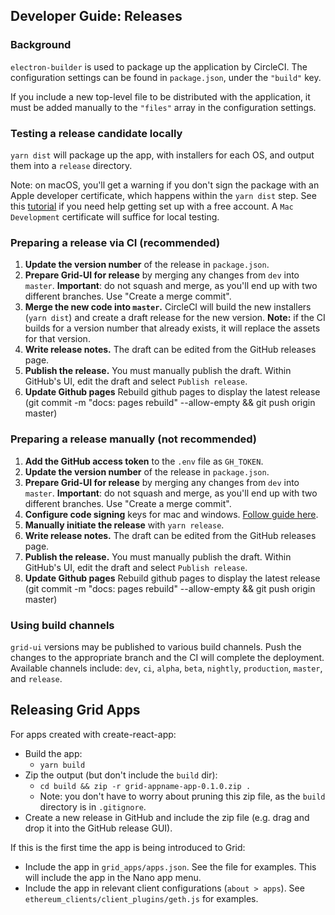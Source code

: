 ## Developer Guide: Releases

### Background

`electron-builder` is used to package up the application by CircleCI. The configuration settings can be found in `package.json`, under the `"build"` key.

If you include a new top-level file to be distributed with the application, it must be added manually to the `"files"` array in the configuration settings.

### Testing a release candidate locally

`yarn dist` will package up the app, with installers for each OS, and output them into a `release` directory.

Note: on macOS, you'll get a warning if you don't sign the package with an Apple developer certificate, which happens within the `yarn dist` step. See this [tutorial](https://9to5mac.com/2016/03/27/how-to-create-free-apple-developer-account-sideload-apps/) if you need help getting set up with a free account. A `Mac Development` certificate will suffice for local testing.

### Preparing a release via CI (recommended)

1. **Update the version number** of the release in `package.json`.
1. **Prepare Grid-UI for release** by merging any changes from `dev` into `master`. **Important**: do not squash and merge, as you'll end up with two different branches. Use "Create a merge commit".
1. **Merge the new code into `master`.** CircleCI will build the new installers (`yarn dist`) and create a draft release for the new version. **Note:** if the CI builds for a version number that already exists, it will replace the assets for that version.
1. **Write release notes.** The draft can be edited from the GitHub releases page.
1. **Publish the release.** You must manually publish the draft. Within GitHub's UI, edit the draft and select `Publish release`.
1. **Update Github pages** Rebuild github pages to display the latest release (git commit -m "docs: pages rebuild" --allow-empty && git push origin master)

### Preparing a release manually (not recommended)

1. **Add the GitHub access token** to the `.env` file as `GH_TOKEN`.
1. **Update the version number** of the release in `package.json`.
1. **Prepare Grid-UI for release** by merging any changes from `dev` into `master`. **Important**: do not squash and merge, as you'll end up with two different branches. Use "Create a merge commit".
1. **Configure code signing** keys for mac and windows. [Follow guide here](https://www.electron.build/code-signing).
1. **Manually initiate the release** with `yarn release`.
1. **Write release notes.** The draft can be edited from the GitHub releases page.
1. **Publish the release.** You must manually publish the draft. Within GitHub's UI, edit the draft and select `Publish release`.
1. **Update Github pages** Rebuild github pages to display the latest release (git commit -m "docs: pages rebuild" --allow-empty && git push origin master)

### Using build channels

`grid-ui` versions may be published to various build channels. Push the changes to the appropriate branch and the CI will complete the deployment. Available channels include: `dev`, `ci`, `alpha`, `beta`, `nightly`, `production`, `master`, and `release`.

## Releasing Grid Apps

For apps created with create-react-app:

- Build the app:
  - `yarn build`
- Zip the output (but don't include the `build` dir):
  - `cd build && zip -r grid-appname-app-0.1.0.zip .`
  - Note: you don't have to worry about pruning this zip file, as the `build` directory is in `.gitignore`.
- Create a new release in GitHub and include the zip file (e.g. drag and drop it into the GitHub release GUI).

If this is the first time the app is being introduced to Grid:

- Include the app in `grid_apps/apps.json`. See the file for examples. This will include the app in the Nano app menu.
- Include the app in relevant client configurations (`about > apps`). See `ethereum_clients/client_plugins/geth.js` for examples.
